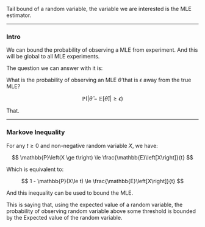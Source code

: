 Tail bound of a random variable, the variable we are interested is the MLE estimator. 


---
### **Intro**

We can bound the probability of observing a MLE from experiment. And this will be global to all MLE experiments. 

The question we can answer with it is: 

What is the probability of observing an MLE $\hat{\theta}$ that is $\epsilon$ away from the true MLE? 

$$
\mathbb{P}\left(\left|
    \hat{\theta} - \mathbb{E}\left[\hat{\theta}\right]
    \right|
    \ge \epsilon
    \right)
$$

That. 

---
### **Markove Inequality**

For any $t\ge 0$ and non-negative random variable $X$, we have: 

$$
\mathbb{P}\left(X \ge t\right) \le 
    \frac{\mathbb{E}\left[X\right]}{t}
$$

Which is equivalent to: 

$$
1 - \mathbb{P}(X\le t) \le \frac{\mathbb{E}\left[X\right]}{t}
$$

And this inequality can be used to bound the MLE. 

This is saying that, using the expected value of a random variable, the probability of observing random variable above some threshold is bounded by the Expected value of the random variable. 

